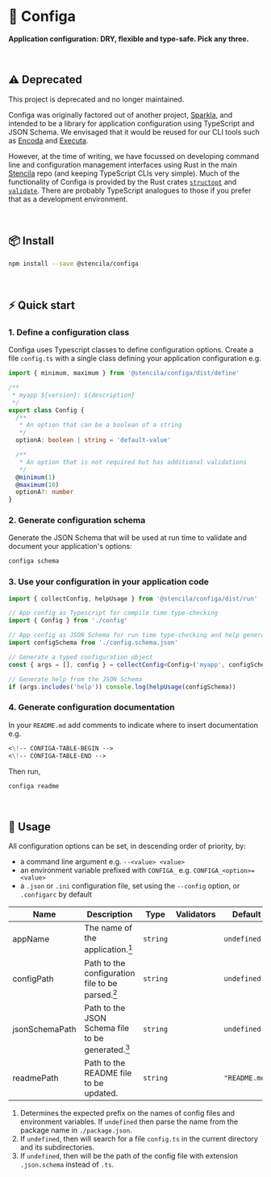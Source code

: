 # 🔧 Configa

**Application configuration: DRY, flexible and type-safe. Pick any three.**

<br>

## ⚠️ Deprecated

This project is deprecated and no longer maintained.

Configa was originally factored out of another project, [Sparkla](https://github.com/stencila/sparkla), and intended to be a library for application configuration using TypeScript and JSON Schema. We envisaged that it would be reused for our CLI tools such as [Encoda](https://github.com/stencila/encoda) and [Executa](https://github.com/stencila/executa). 

However, at the time of writing, we have focussed on developing command line and configuration management interfaces using Rust in the main [Stencila](https://github.com/stencila/stencila) repo (and keeping TypeScript CLIs very simple). Much of the functionality of Configa is provided by the Rust crates [`structopt`](https://crates.io/crates/structopt) and [`validate`](https://crates.io/crates/validate). There are probably TypeScript analogues to those if you prefer that as a development environment.

<br>

## 📦 Install

```bash
npm install --save @stencila/configa
```

<br>

## ⚡ Quick start

### 1. Define a configuration class

Configa uses Typescript classes to define configuration options. Create a file `config.ts` with a single class defining your application configuration e.g.

```ts
import { minimum, maximum } from '@stencila/configa/dist/define'

/**
 * myapp ${version}: ${description}
 */
export class Config {
  /**
   * An option that can be a boolean of a string
   */
  optionA: boolean | string = 'default-value'

  /**
   * An option that is not required but has additional validations
   */
  @minimum(1)
  @maximum(10)
  optionA?: number
}
```

### 2. Generate configuration schema

Generate the JSON Schema that will be used at run time to validate and document your application's options:

```bash
configa schema
```

### 3. Use your configuration in your application code

```ts
import { collectConfig, helpUsage } from '@stencila/configa/dist/run'

// App config as Typescript for compile time type-checking
import { Config } from './config'

// App config as JSON Schema for run time type-checking and help generation
import configSchema from './config.schema.json'

// Generate a typed configuration object
const { args = [], config } = collectConfig<Config>('myapp', configSchema)

// Generate help from the JSON Schema
if (args.includes('help')) console.log(helpUsage(configSchema))
```

### 4. Generate configuration documentation

In your `README.md` add comments to indicate where to insert documentation e.g.

```md
<\!-- CONFIGA-TABLE-BEGIN -->
<\!-- CONFIGA-TABLE-END -->
```

Then run,

```bash
configa readme
```

<br>

## 🚀 Usage

<!-- prettier-ignore-start -->
<!-- CONFIGA-USAGE-BEGIN -->
All configuration options can be set, in descending order of priority, by:

- a command line argument e.g. `--<value> <value>`
- an environment variable prefixed with `CONFIGA_` e.g. `CONFIGA_<option>=<value>`
- a `.json` or `.ini` configuration file, set using the `--config` option, or `.configarc` by default
<!-- CONFIGA-USAGE-END -->

<!-- CONFIGA-TABLE-BEGIN -->
| Name           | Description                                                                                     | Type     | Validators | Default       |
| -------------- | ----------------------------------------------------------------------------------------------- | -------- | ---------- | ------------- |
| appName        | The name of the application.<a href="#appName-details"><sup>1</sup></a>                         | `string` |            | `undefined`   |
| configPath     | Path to the configuration file to be parsed.<a href="#configPath-details"><sup>2</sup></a>      | `string` |            | `undefined`   |
| jsonSchemaPath | Path to the JSON Schema file to be generated.<a href="#jsonSchemaPath-details"><sup>3</sup></a> | `string` |            | `undefined`   |
| readmePath     | Path to the README file to be updated.                                                          | `string` |            | `"README.md"` |


1. <a id="appName-details"></a>Determines the expected prefix on the names of
config files and environment variables.
If `undefined` then parse the name from the
package name in `./package.json`.
2. <a id="configPath-details"></a>If `undefined`, then will search for a file
`config.ts` in the current directory and its
subdirectories.
3. <a id="jsonSchemaPath-details"></a>If `undefined`, then will be the path of the
config file with extension `.json.schema` instead of
`.ts`.

<!-- CONFIGA-TABLE-END -->
<!-- prettier-ignore-end -->

